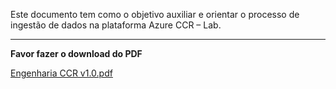 Este documento tem como o objetivo auxiliar e orientar o processo de ingestão de dados na plataforma Azure CCR – Lab. 
****

**Favor fazer o download do PDF**

[Engenharia CCR v1.0.pdf](/.attachments/Engenharia%20CCR%20v1.0-167a19d9-ec57-4080-b998-f5a2b0903861.pdf)
